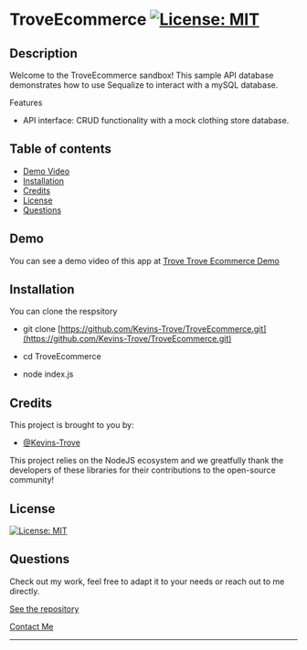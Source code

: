 # TroveEcommerce  [![License: MIT](https://img.shields.io/badge/License-MIT-yellow.svg)](https://opensource.org/licenses/MIT) 

## Description 
Welcome to the TroveEcommerce sandbox! This sample API database demonstrates how to use Sequalize to interact with a mySQL database.

Features
 - API interface: CRUD functionality with a mock clothing store database.

## Table of contents 
- [Demo Video](#demo) 
- [Installation](#installation)
- [Credits](#credits)
- [License](#license)
- [Questions](#questions) 


## Demo 
 You can see a demo video of this app at [Trove Trove Ecommerce Demo](https://drive.google.com/file/d/1CvKGTo45m3gvic6YD-XB8kALVYY7enIi/view?usp=sharing)



## Installation 
 You can clone the respsitory 

 - git clone [https://github.com/Kevins-Trove/TroveEcommerce.git](https://github.com/Kevins-Trove/TroveEcommerce.git)

 - cd TroveEcommerce

 - node index.js
 

## Credits 
 This project is brought to you by:
  - [@Kevins-Trove](https://github.com/Kevins-Trove)
  
  This project relies on the NodeJS ecosystem and we greatfully thank the developers of these libraries for their contributions to the open-source community! 

## License 
 [![License: MIT](https://img.shields.io/badge/License-MIT-yellow.svg)](https://opensource.org/licenses/MIT) 

## Questions 

Check out my work, feel free to adapt it to your needs or reach out to me directly.

[See the repository](https://github.com/Kevins-Trove/TroveEcommerce.git)

[Contact Me](mailto:kevin@kevinstrove.com)

--- 

